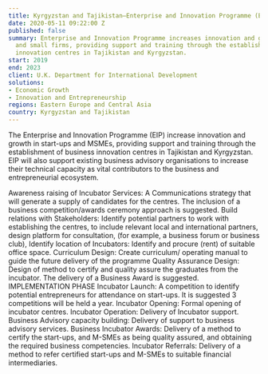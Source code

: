 ```yaml
---
title: Kyrgyzstan and Tajikistan—Enterprise and Innovation Programme (EIP)
date: 2020-05-11 09:22:00 Z
published: false
summary: Enterprise and Innovation Programme increases innovation and growth in startups
  and small firms, providing support and training through the establishment of business
  innovation centres in Tajikistan and Kyrgyzstan.
start: 2019
end: 2023
client: U.K. Department for International Development
solutions:
- Economic Growth
- Innovation and Entrepreneurship
regions: Eastern Europe and Central Asia
country: Kyrgyzstan and Tajikistan
---
```


The Enterprise and Innovation Programme (EIP) increase innovation and growth in start-ups and MSMEs, providing support and training through the establishment of business innovation centres in Tajikistan and Kyrgyzstan. EIP will also support existing business advisory organisations to increase their technical capacity as vital contributors to the business and entrepreneurial ecosystem.


Awareness raising of Incubator Services: A Communications strategy that will generate a supply of candidates for the centres. The inclusion of a business competition/awards ceremony approach is suggested. Build relations with Stakeholders: Identify potential partners to work with establishing the centres, to include relevant local and international partners, design platform for consultation, (for example, a business forum or business club), Identify location of Incubators: Identify and procure (rent) of suitable office space. Curriculum Design: Create curriculum/ operating manual to guide the future delivery of the programme Quality Assurance Design: Design of method to certify and quality assure the graduates from the incubator. The delivery of a Business Award is suggested. IMPLEMENTATION PHASE Incubator Launch: A competition to identify potential entrepreneurs for attendance on start-ups. It is suggested 3 competitions will be held a year. Incubator Opening: Formal opening of incubator centres. Incubator Operation: Delivery of Incubator support. Business Advisory capacity building: Delivery of support to business advisory services. Business Incubator Awards: Delivery of a method to certify the start-ups, and M-SMEs as being quality assured, and obtaining the required business competencies. Incubator Referrals: Delivery of a method to refer certified start-ups and M-SMEs to suitable financial intermediaries.
